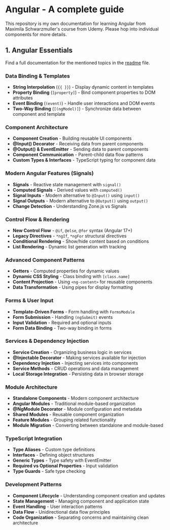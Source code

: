 # Angular - A complete guide

This repository is my own documentation for learning Angular from Maximila Schwarzmuller's course from Udemy. Please hop into individual components for more details.

## 1. Angular Essentials

Find a full documentation for the mentioned topics in the [readme](1-angular-essentials/README.md) file.

### Data Binding & Templates

- **String Interpolation** (`{{ }}`) - Display dynamic content in templates
- **Property Binding** (`[property]`) - Bind component properties to DOM attributes
- **Event Binding** (`(event)`) - Handle user interactions and DOM events
- **Two-Way Binding** (`[(ngModel)]`) - Synchronize data between component and template

### Component Architecture

- **Component Creation** - Building reusable UI components
- **@Input() Decorator** - Receiving data from parent components
- **@Output() & EventEmitter** - Sending data to parent components
- **Component Communication** - Parent-child data flow patterns
- **Custom Types & Interfaces** - TypeScript typing for component data

### Modern Angular Features (Signals)

- **Signals** - Reactive state management with `signal()`
- **Computed Signals** - Derived values with `computed()`
- **Signal Inputs** - Modern alternative to `@Input()` using `input()`
- **Signal Outputs** - Modern alternative to `@Output()` using `output()`
- **Change Detection** - Understanding Zone.js vs Signals

### Control Flow & Rendering

- **New Control Flow** - `@if`, `@else`, `@for` syntax (Angular 17+)
- **Legacy Directives** - `*ngIf`, `*ngFor` structural directives
- **Conditional Rendering** - Show/hide content based on conditions
- **List Rendering** - Dynamic list generation with tracking

### Advanced Component Patterns

- **Getters** - Computed properties for dynamic values
- **Dynamic CSS Styling** - Class binding with `[class.name]`
- **Content Projection** - Using `<ng-content>` for reusable components
- **Data Transformation** - Using pipes for display formatting

### Forms & User Input

- **Template-Driven Forms** - Form handling with `FormsModule`
- **Form Submission** - Handling `(ngSubmit)` events
- **Input Validation** - Required and optional inputs
- **Form Data Binding** - Two-way binding in forms

### Services & Dependency Injection

- **Service Creation** - Organizing business logic in services
- **@Injectable Decorator** - Making services available for injection
- **Dependency Injection** - Injecting services into components
- **Service Methods** - CRUD operations and data management
- **Local Storage Integration** - Persisting data in browser storage

### Module Architecture

- **Standalone Components** - Modern component architecture
- **Angular Modules** - Traditional module-based organization
- **@NgModule Decorator** - Module configuration and metadata
- **Shared Modules** - Reusable component organization
- **Feature Modules** - Grouping related functionality
- **Module Migration** - Converting between standalone and module-based

### TypeScript Integration

- **Type Aliases** - Custom type definitions
- **Interfaces** - Defining object structures
- **Generic Types** - Type safety with EventEmitter<T>
- **Required vs Optional Properties** - Input validation
- **Type Guards** - Safe type checking

### Development Patterns

- **Component Lifecycle** - Understanding component creation and updates
- **State Management** - Managing component and application state
- **Event Handling** - User interaction patterns
- **Data Flow** - Unidirectional data flow principles
- **Code Organization** - Separating concerns and maintaining clean architecture
